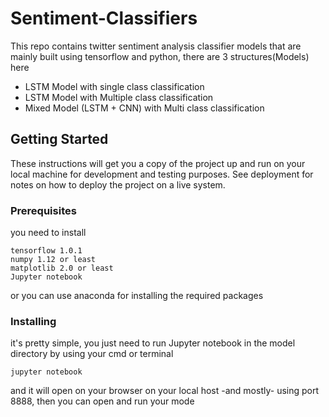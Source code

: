 # Sentiment-Classifiers
This repo contains twitter sentiment analysis classifier models that are mainly built using tensorflow and python, there are 3 structures(Models) here 
* LSTM Model with single class classification
* LSTM Model with Multiple class classification
* Mixed Model (LSTM + CNN) with Multi class classification

## Getting Started

These instructions will get you a copy of the project up and run on your local machine for development and testing purposes. See deployment for notes on how to deploy the project on a live system.

### Prerequisites

you need to install

```
tensorflow 1.0.1
numpy 1.12 or least
matplotlib 2.0 or least
Jupyter notebook
```
or you can use anaconda for installing the required packages 

### Installing

it's pretty simple, you just need to run Jupyter notebook in the model directory by using your cmd or terminal

```
jupyter notebook
```

and it will open on your browser on your local host -and mostly- using port 8888, then you can open and run your mode